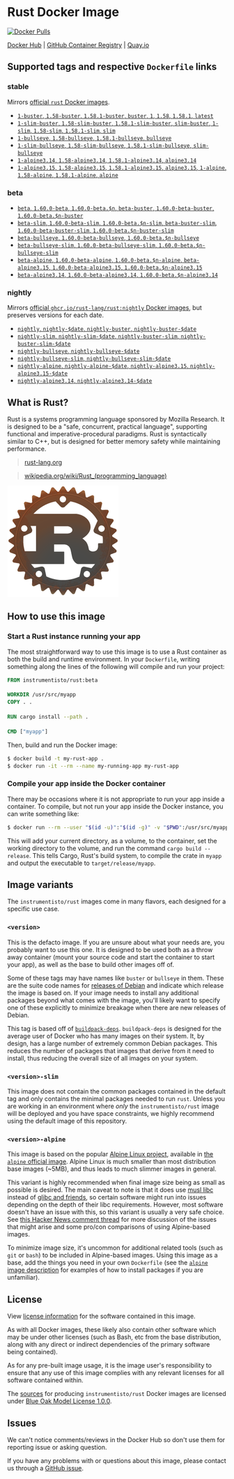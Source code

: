 Rust Docker Image
=================

[![Docker Pulls](https://img.shields.io/docker/pulls/instrumentisto/rust.svg)](https://hub.docker.com/r/instrumentisto/rust)

[Docker Hub](https://hub.docker.com/r/instrumentisto/rust)
| [GitHub Container Registry](https://github.com/orgs/instrumentisto/packages/container/package/rust)
| [Quay.io](https://quay.io/repository/instrumentisto/rust)




## Supported tags and respective `Dockerfile` links


### stable

Mirrors [official `rust` Docker images][1].

- [`1-buster`, `1.58-buster`, `1.58.1-buster`, `buster`, `1`, `1.58`, `1.58.1`, `latest`][301]
- [`1-slim-buster`, `1.58-slim-buster`, `1.58.1-slim-buster`, `slim-buster`, `1-slim`, `1.58-slim`, `1.58.1-slim`, `slim`][302]
- [`1-bullseye`, `1.58-bullseye`, `1.58.1-bullseye`, `bullseye`][303]
- [`1-slim-bullseye`, `1.58-slim-bullseye`, `1.58.1-slim-bullseye`, `slim-bullseye`][304]
- [`1-alpine3.14`, `1.58-alpine3.14`, `1.58.1-alpine3.14`, `alpine3.14`][305]
- [`1-alpine3.15`, `1.58-alpine3.15`, `1.58.1-alpine3.15`, `alpine3.15`, `1-alpine`, `1.58-alpine`, `1.58.1-alpine`, `alpine`][306]


### beta

- [`beta`, `1.60.0-beta`, `1.60.0-beta.$n`, `beta-buster`, `1.60.0-beta-buster`, `1.60.0-beta.$n-buster`][201]
- [`beta-slim`, `1.60.0-beta-slim`, `1.60.0-beta.$n-slim`, `beta-buster-slim`, `1.60.0-beta-buster-slim`, `1.60.0-beta.$n-buster-slim`][202]
- [`beta-bullseye`, `1.60.0-beta-bullseye`, `1.60.0-beta.$n-bullseye`][203]
- [`beta-bullseye-slim`, `1.60.0-beta-bullseye-slim`, `1.60.0-beta.$n-bullseye-slim`][204]
- [`beta-alpine`, `1.60.0-beta-alpine`, `1.60.0-beta.$n-alpine`, `beta-alpine3.15`, `1.60.0-beta-alpine3.15`, `1.60.0-beta.$n-alpine3.15`][207]
- [`beta-alpine3.14`, `1.60.0-beta-alpine3.14`, `1.60.0-beta.$n-alpine3.14`][208]


### nightly

Mirrors [official `ghcr.io/rust-lang/rust:nightly` Docker images][2], but preserves versions for each date.

- [`nightly`, `nightly-$date`, `nightly-buster`, `nightly-buster-$date`][101]
- [`nightly-slim`, `nightly-slim-$date`, `nightly-buster-slim`, `nightly-buster-slim-$date`][101]
- [`nightly-bullseye`, `nightly-bullseye-$date`][102]
- [`nightly-bullseye-slim`, `nightly-bullseye-slim-$date`][102]
- [`nightly-alpine`, `nightly-alpine-$date`, `nightly-alpine3.15`, `nightly-alpine3.15-$date`][103]
- [`nightly-alpine3.14`, `nightly-alpine3.14-$date`][103]




## What is Rust?

Rust is a systems programming language sponsored by Mozilla Research. It is designed to be a "safe, concurrent, practical language", supporting functional and imperative-procedural paradigms. Rust is syntactically similar to C++, but is designed for better memory safety while maintaining performance.

> [rust-lang.org](https://rust-lang.org)

> [wikipedia.org/wiki/Rust_(programming_language)](https://wikipedia.org/wiki/Rust_(programming_language))

![Rust Logo](https://raw.githubusercontent.com/docker-library/docs/a11c341c57de07fbccfed7b21ea92d4bc40130a2/rust/logo.png)




## How to use this image


### Start a Rust instance running your app

The most straightforward way to use this image is to use a Rust container as both the build and runtime environment. In your `Dockerfile`, writing something along the lines of the following will compile and run your project:

```Dockerfile
FROM instrumentisto/rust:beta

WORKDIR /usr/src/myapp
COPY . .

RUN cargo install --path .

CMD ["myapp"]
```

Then, build and run the Docker image:

```bash
$ docker build -t my-rust-app .
$ docker run -it --rm --name my-running-app my-rust-app
```


### Compile your app inside the Docker container

There may be occasions where it is not appropriate to run your app inside a container. To compile, but not run your app inside the Docker instance, you can write something like:

```bash
$ docker run --rm --user "$(id -u)":"$(id -g)" -v "$PWD":/usr/src/myapp -w /usr/src/myapp instrumentisto/rust:beta cargo build --release
```

This will add your current directory, as a volume, to the container, set the working directory to the volume, and run the command `cargo build --release`. This tells Cargo, Rust's build system, to compile the crate in `myapp` and output the executable to `target/release/myapp`.




## Image variants

The `instrumentisto/rust` images come in many flavors, each designed for a specific use case.


### `<version>`

This is the defacto image. If you are unsure about what your needs are, you probably want to use this one. It is designed to be used both as a throw away container (mount your source code and start the container to start your app), as well as the base to build other images off of.

Some of these tags may have names like `buster` or `bullseye` in them. These are the suite code names for [releases of Debian][11] and indicate which release the image is based on. If your image needs to install any additional packages beyond what comes with the image, you'll likely want to specify one of these explicitly to minimize breakage when there are new releases of Debian.

This tag is based off of [`buildpack-deps`][12]. `buildpack-deps` is designed for the average user of Docker who has many images on their system. It, by design, has a large number of extremely common Debian packages. This reduces the number of packages that images that derive from it need to install, thus reducing the overall size of all images on your system.


### `<version>-slim`

This image does not contain the common packages contained in the default tag and only contains the minimal packages needed to run `rust`. Unless you are working in an environment where _only_ the `instrumentisto/rust` image will be deployed and you have space constraints, we highly recommend using the default image of this repository.


### `<version>-alpine`

This image is based on the popular [Alpine Linux project][21], available in [the `alpine` official image][22]. Alpine Linux is much smaller than most distribution base images (~5MB), and thus leads to much slimmer images in general.

This variant is highly recommended when final image size being as small as possible is desired. The main caveat to note is that it does use [musl libc][23] instead of [glibc and friends][24], so certain software might run into issues depending on the depth of their libc requirements. However, most software doesn't have an issue with this, so this variant is usually a very safe choice. See [this Hacker News comment thread][25] for more discussion of the issues that might arise and some pro/con comparisons of using Alpine-based images.

To minimize image size, it's uncommon for additional related tools (such as `git` or `bash`) to be included in Alpine-based images. Using this image as a base, add the things you need in your own `Dockerfile` (see the [`alpine` image description][22] for examples of how to install packages if you are unfamiliar).




## License

View [license information][3] for the software contained in this image.

As with all Docker images, these likely also contain other software which may be under other licenses (such as Bash, etc from the base distribution, along with any direct or indirect dependencies of the primary software being contained).

As for any pre-built image usage, it is the image user's responsibility to ensure that any use of this image complies with any relevant licenses for all software contained within.

The [sources][31] for producing `instrumentisto/rust` Docker images are licensed under [Blue Oak Model License 1.0.0][32].




## Issues

We can't notice comments/reviews in the Docker Hub so don't use them for reporting issue or asking question.

If you have any problems with or questions about this image, please contact us through a [GitHub issue][33].





[1]: https://hub.docker.com/_/rust
[2]: https://github.com/rust-lang/docker-rust-nightly/pkgs/container/rust
[3]: https://www.rust-lang.org/en-US/legal.html

[11]: https://wiki.debian.org/DebianReleases
[12]: https://hub.docker.com/_/buildpack-deps

[21]: http://alpinelinux.org
[22]: https://hub.docker.com/_/alpine
[23]: http://www.musl-libc.org
[24]: http://www.etalabs.net/compare_libcs.html
[25]: https://news.ycombinator.com/item?id=10782897

[31]: https://github.com/instrumentisto/rust-docker-image
[32]: https://github.com/instrumentisto/rust-docker-image/blob/master/LICENSE.md
[33]: https://github.com/instrumentisto/rust-docker-image/issues

[101]: https://github.com/rust-lang/docker-rust-nightly/blob/master/buster/Dockerfile
[102]: https://github.com/rust-lang/docker-rust-nightly/blob/master/bullseye/Dockerfile
[103]: https://github.com/rust-lang/docker-rust-nightly/blob/master/alpine/Dockerfile

[201]: https://github.com/instrumentisto/rust-docker-image/blob/master/beta/buster/Dockerfile
[202]: https://github.com/instrumentisto/rust-docker-image/blob/master/beta/buster-slim/Dockerfile
[203]: https://github.com/instrumentisto/rust-docker-image/blob/master/beta/bullseye/Dockerfile
[204]: https://github.com/instrumentisto/rust-docker-image/blob/master/beta/bullseye-slim/Dockerfile
[207]: https://github.com/instrumentisto/rust-docker-image/blob/master/beta/alpine3.15/Dockerfile
[208]: https://github.com/instrumentisto/rust-docker-image/blob/master/beta/alpine3.14/Dockerfile

[301]: https://github.com/rust-lang/docker-rust/blob/master/1.58.1/buster/Dockerfile
[302]: https://github.com/rust-lang/docker-rust/blob/master/1.58.1/buster/slim/Dockerfile
[303]: https://github.com/rust-lang/docker-rust/blob/master/1.58.1/bullseye/Dockerfile
[304]: https://github.com/rust-lang/docker-rust/blob/master/1.58.1/bullseye/slim/Dockerfile
[305]: https://github.com/rust-lang/docker-rust/blob/master/1.58.1/alpine3.14/Dockerfile
[306]: https://github.com/rust-lang/docker-rust/blob/master/1.58.1/alpine3.15/Dockerfile
